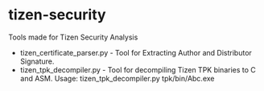 # tizen-security
Tools made for Tizen Security Analysis

* tizen_certificate_parser.py - Tool for Extracting Author and Distributor Signature.
* tizen_tpk_decompiler.py - Tool for decompiling Tizen TPK binaries to C and ASM. Usage: tizen_tpk_decompiler.py tpk/bin/Abc.exe
